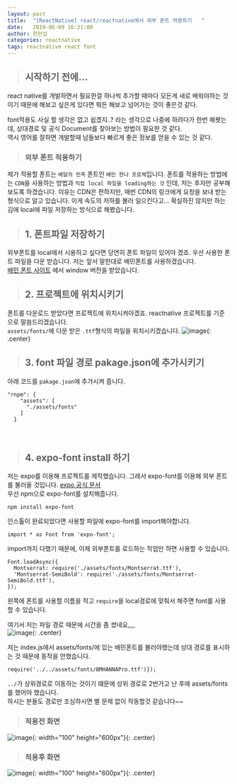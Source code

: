 ```yaml
---
layout: post
title:  "[ReactNative] react/reactnative에서 외부 폰트 적용하기   "
date:   2019-06-09 16:21:00
author: 한만섭
categories: reactnative
tags: reactnative react font
---
```




> ## 시작하기 전에...
react native를 개발하면서 필요한걸 하나씩 추가할 때마다 모든게 새로 배워야하는 것이기 때문에 해보고 싶은게 있다면 뭐든 
해보고 넘어가는 것이 좋은것 같다.  

font적용도 사실 할 생각은 없고 쉽겠지..? 라는 생각으로 나중에 하려다가 한번 해봣는데, 상대경로 및 공식 Document를 찾아보는 방법이 필요한 것 같다.  
역시 영어를 잘하면 개발할때 남들보다 빠르게 좋은 정보를 얻을 수 있는 것 같다.  

> ### 외부 폰트 적용하기 
제가 적용할 폰트는 `배달의 민족` 폰트인 `배민 한나 프로체`입니다. 폰트를 적용하는 방법에는 `CDN`을 사용하는 방법과 `직접 local 파일을 loading하는 것`
인데, 저는 후자만 공부해보도록 하겠습니다. 이유는 CDN은 편하지만, 매번 CDN의 링크에게 요청을 보내 받는 형식으로 알고 있습니다. 이게 속도의 저하를 불러
일으킨다고... 확실하진 않지만 하는김에 local에 파일 저장하는 방식으로 해봤습니다.  

> ## 1. 폰트파일 저장하기 
외부폰트를 local에서 시용하고 싶다면 당연히 폰트 파일이 있어야 겠죠. 우선 사용한 폰트 파일을 다운 받습니다. 저는 앞서 말한대로 배민폰트를 사용하겠습니다.  
[배민 폰트 사이트](https://www.woowahan.com/#/fonts) 에서 window 버전을 받았습니다.  

> ## 2. 프로젝트에 위치시키기 
폰트를 다운로드 받았다면 프로젝트에 위치시켜야겠죠. reactnative 프로젝트를 기준으로 말씀드리겠습니다.  
`assets/fonts/`에 다운 받은 `.ttf`형식의 파일을 위치시키겠습니다. 
![image](https://user-images.githubusercontent.com/46010705/59156309-fd111b00-8ad3-11e9-9c02-a111fddf70e8.png){: .center}



> ## 3. font 파일 경로 pakage.json에 추가시키기 
아래 코드를 `pakage.json`에 추가시켜 줍니다.  
```
"rnpm": {
    "assets": [
      "./assets/fonts"
    ]
  }
```  

　  
   
> ## 4. expo-font install 하기 
저는 expo를 이용해 프로젝트를 제작했습니다. 그래서 expo-font를 이용해 외부 폰트를 불러올 것입니다. [expo 공식 문서](https://docs.expo.io/versions/latest/sdk/font/#returns)  
우선 npm으로 expo-font를 설치해줍니다.  
```
npm install expo-font
```
인스톨이 완료되었다면 사용할 파일에 expo-font를 import해야합니다. 
```
import * as Font from 'expo-font';
```

import까지 다했기 때문에, 이제 외부폰트를 로드하는 작업만 하면 사용할 수 있습니다. 

```
Font.loadAsync({
  Montserrat: require('./assets/fonts/Montserrat.ttf'),
  'Montserrat-SemiBold': require('./assets/fonts/Montserrat-SemiBold.ttf'),
});
```
왼쪽에 폰트를 사용할 이름을 적고 `require`을 local경로에 맞춰서 해주면 font를 사용할 수 있습니다.  

여기서 저는 파일 경로 때문에 시간을 좀 썼네요,,,,  
![image](https://user-images.githubusercontent.com/46010705/59156360-f2a35100-8ad4-11e9-8d1f-dc713a7993cf.png){: .center}

저는 index.js에서 assets/fonts/에 있는 배민폰트를 불러야했는데 상대 경로를 표시하는 것 때문에 동작을 안했습니다.  
```
require('../../assets/fonts/BMHANNAPro.ttf')});
```
`../`가 상위경로로 이동하는 것이기 떄문에 상위 경로로 2번가고 난 후에 assets/fonts를 했어야 했습니다.  
하시는 분들도 경로만 조심하시면 별 문제 없이 작동할것 같습니다~~

> ### 적용전 화면 
![image](https://user-images.githubusercontent.com/46010705/59156488-4fa00680-8ad7-11e9-9fc8-5dd54145cf68.png){: width="100" height="600px"}{: .center}



> ### 적용후 화면
![image](https://user-images.githubusercontent.com/46010705/59156386-4d3cad00-8ad5-11e9-870f-cca28fec6017.png){: width="100" height="600px"}{: .center}

